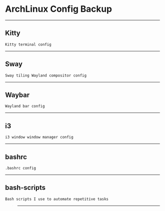 # ArchLinux Config Backup

---

## Kitty

```
Kitty terminal config
```

---

## Sway

```
Sway tiling Wayland compositor config
```

---

## Waybar

```
Wayland bar config
```

---

## i3

```
i3 window window manager config
```

---

## bashrc

```
.bashrc config
```

---

## bash-scripts

```
Bash scripts I use to automate repetitive tasks
```
>---